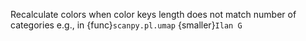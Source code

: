 Recalculate colors when color keys length does not match number of categories e.g., in {func}`scanpy.pl.umap` {smaller}`Ilan G`

